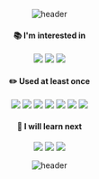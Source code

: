 <div align="center">
  
![header](https://capsule-render.vercel.app/api?type=waving&color=edac99&height=220&section=header&text=%23edac99&fontColor=ffffff&fontSize=60&fontAlignY=40)

</div>
 
<div align="center">
  
  #### :books: I'm interested in
  
  <img src="https://img.shields.io/badge/Django-092E20?style=flat-square&logo=Django&logoColor=white">
  <img src="https://img.shields.io/badge/MySQL-4479A1?style=flat-square&logo=MySQL&logoColor=white">
  <img src="https://img.shields.io/badge/Heroku-430098?style=flat-square&logo=Heroku&logoColor=white">
  
</div>

<div align="center">

  #### :pencil2: Used at least once
  
  <img src="https://img.shields.io/badge/React-61DAFB?style=flat-square&logo=React&logoColor=black">
  <img src="https://img.shields.io/badge/Android-3DDC84?style=flat-square&logo=Android&logoColor=white">
  <img src="https://img.shields.io/badge/Kotlin-7F52FF?style=flat-square&logo=Kotlin&logoColor=white">
  <img src="https://img.shields.io/badge/Python-3776AB?style=flat-square&logo=Python&logoColor=white">
  <img src="https://img.shields.io/badge/C%2B%2B-00599C?style=flat-square&logo=C%2B%2B&logoColor=white">
  <img src="https://img.shields.io/badge/JavaScript-F7DF1E?style=flat-square&logo=JavaScript&logoColor=black">
  <img src="https://img.shields.io/badge/Racket-9F1D20?style=flat-square&logo=Racket&logoColor=white">
  
</div>

<div align="center">

  #### :mag_right: I will learn next
  
  <img src="https://img.shields.io/badge/Spring-6DB33F?style=flat-square&logo=Spring&logoColor=white">
  <img src="https://img.shields.io/badge/Node.js-339933?style=flat-square&logo=Node.js&logoColor=white">
  <img src="https://img.shields.io/badge/Amazon AWS-232F3E?style=flat-square&logo=Amazon AWS&logoColor=white">
  </br>
  
</div>

<div align="center">
  
![header](https://capsule-render.vercel.app/api?type=waving&color=acdac4&height=220&section=footer&)

</div>
